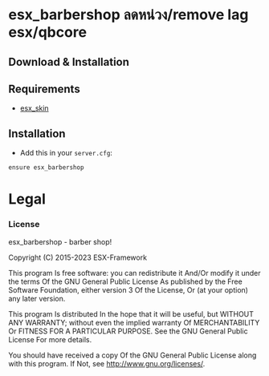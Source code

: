 # esx_barbershop ลดหน่วง/remove lag esx/qbcore

## Download & Installation
## Requirements
- [esx_skin](https://github.com/esx-legacy/esx_skin)


## Installation
- Add this in your `server.cfg`:

```
ensure esx_barbershop
```

# Legal
### License

esx_barbershop - barber shop!

Copyright (C) 2015-2023 ESX-Framework

This program Is free software: you can redistribute it And/Or modify it under the terms Of the GNU General Public License As published by the Free Software Foundation, either version 3 Of the License, Or (at your option) any later version.

This program Is distributed In the hope that it will be useful, but WITHOUT ANY WARRANTY; without even the implied warranty Of MERCHANTABILITY Or FITNESS FOR A PARTICULAR PURPOSE. See the GNU General Public License For more details.

You should have received a copy Of the GNU General Public License along with this program. If Not, see http://www.gnu.org/licenses/.
